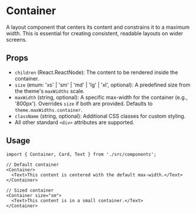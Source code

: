 # Container

A layout component that centers its content and constrains it to a maximum width. This is essential for creating consistent, readable layouts on wider screens.

## Props

*   `children` (React.ReactNode): The content to be rendered inside the container.
*   `size` (enum: 'xs' | 'sm' | 'md' | 'lg' | 'xl', optional): A predefined size from the theme's `maxWidths` scale.
*   `maxWidth` (string, optional): A specific max-width for the container (e.g., '800px'). Overrides `size` if both are provided. Defaults to `theme.maxWidths.container`.
*   `className` (string, optional): Additional CSS classes for custom styling.
*   All other standard `<div>` attributes are supported.

## Usage

```tsx
import { Container, Card, Text } from './src/components';

// Default container
<Container>
  <Text>This content is centered with the default max-width.</Text>
</Container>

// Sized container
<Container size="sm">
  <Text>This content is in a small container.</Text>
</Container>
```